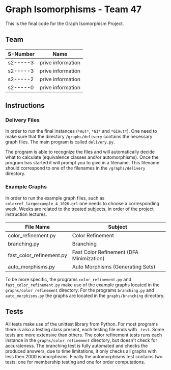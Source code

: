 # Graph Isomorphisms - Team 47
This is the final code for the Graph Isomorphism Project.

## Team

| S-Number | Name               |
|----------|--------------------|
| s2-----3 | prive information  |
| s2-----3 | prive information  |
| s2-----2 | prive information  |
| s2-----0 | prive information  |

## Instructions
### Delivery Files
In order to run the final instances (`*Aut*`, `*GI*` and `*GIAut*`). One need to make sure that the directory `/graphs/delivery`
contains the necessary graph files. The main program is called `delivery.py`.

The program is able to recognize the files and will automatically decide what to calculate (equivalence classes
and/or automorphisms). Once the program has started it will prompt you to give in a filename. This filename should
correspond to one of the filenames in the `/graphs/delivery` directory.

### Example Graphs
In order to run the example graph files, such as `colorref_largeexample_4_1026.grl` one needs to choose a corresponding
week. Weeks are related to the treated subjects, in order of the project instruction lectures. 

| File Name                 | Subject                                   |
|---------------------------|-------------------------------------------|
| color_refinement.py       | Color Refinement                          |
| branching.py              | Branching                                 |
| fast_color_refinement.py  | Fast Color Refinement (DFA Minimization)  |
| auto_morphisms.py         | Auto Morphisms (Generating Sets)          |

To be more specific, the programs `color_refinement.py` and `fast_color_refinement.py` make use of the example graphs 
located in the `graphs/color refinement` directory. For the programs `branching.py` and `auto_morphisms.py` the graphs 
are located in the `graphs/branching` directory.

## Tests
All tests make use of the unittest library from Python.
For most programs there is also a testing class present, each testing file ends with `_test`. Some tests are more extensive
than others. The color refinement tests runs each instance in the `graphs/color refinement` directory, but doesn't check
for accurateness. The branching test is fully automated and checks the produced answers, due to time limitations, it only
checks all graphs with less then 2000 isomorphisms. Finally the automorphisms test contains two tests: one for membership
testing and one for order computations. 
